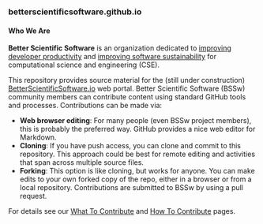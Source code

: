 ### betterscientificsoftware.github.io

#### Who We Are

**Better Scientific Software** is an organization dedicated to [improving developer productivity](Site/Categories/Topics/WhatIsProductivity.md) and [improving software sustainability](Site/Categories/Topics/WhatIsSustainability.md) for computational science and engineering (CSE).

This repository provides source material for the (still under construction) [BetterScientificSoftware.io](https://bssw.io) web portal. Better Scientific Software (BSSw) community members can contribute content using standard GitHub tools and processes. Contributions can be made via:
* **Web browser editing**:  For many people (even BSSw project members), this is probably the preferred way.  GitHub provides a nice web editor for Markdown.
* **Cloning**: If you have push access, you can clone and commit to this repository.  This approach could be best for remote editing and activities that span across multiple source files.
* **Forking**: This option is like cloning, but works for anyone.  You can make edits to your own forked copy of the repo, either in a browser or from a local repository.  Contributions are submitted to BSSw by using a pull request.

For details see our [What To Contribute](WhatToContribute.md) and [How To Contribute](HowToContribute.md) pages.